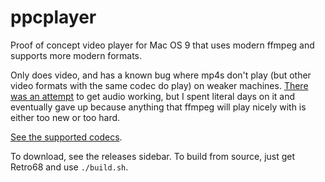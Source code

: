 # ppcplayer

Proof of concept video player for Mac OS 9 that uses modern ffmpeg and supports more modern formats.

Only does video, and has a known bug where mp4s don't play (but other video formats with the same codec do play) on weaker machines. [There was an attempt](https://github.com/IoIxD/ppcplayer/tree/with-audio-attempts) to get audio working, but I spent literal days on it and eventually gave up because anything that ffmpeg will play nicely with is either too new or too hard.

[See the supported codecs](https://github.com/IoIxD/ppcplayer/wiki/Supported-Codecs).

To download, see the releases sidebar. To build from source, just get Retro68 and use `./build.sh`.
